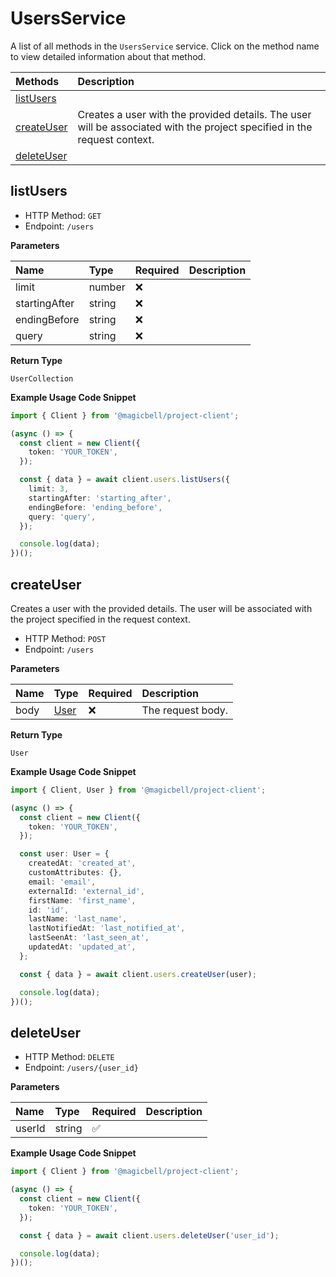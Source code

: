 # UsersService

A list of all methods in the `UsersService` service. Click on the method name to view detailed information about that method.

| Methods                   | Description                                                                                                              |
| :------------------------ | :----------------------------------------------------------------------------------------------------------------------- |
| [listUsers](#listusers)   |                                                                                                                          |
| [createUser](#createuser) | Creates a user with the provided details. The user will be associated with the project specified in the request context. |
| [deleteUser](#deleteuser) |                                                                                                                          |

## listUsers

- HTTP Method: `GET`
- Endpoint: `/users`

**Parameters**

| Name          | Type   | Required | Description |
| :------------ | :----- | :------- | :---------- |
| limit         | number | ❌       |             |
| startingAfter | string | ❌       |             |
| endingBefore  | string | ❌       |             |
| query         | string | ❌       |             |

**Return Type**

`UserCollection`

**Example Usage Code Snippet**

```typescript
import { Client } from '@magicbell/project-client';

(async () => {
  const client = new Client({
    token: 'YOUR_TOKEN',
  });

  const { data } = await client.users.listUsers({
    limit: 3,
    startingAfter: 'starting_after',
    endingBefore: 'ending_before',
    query: 'query',
  });

  console.log(data);
})();
```

## createUser

Creates a user with the provided details. The user will be associated with the project specified in the request context.

- HTTP Method: `POST`
- Endpoint: `/users`

**Parameters**

| Name | Type                      | Required | Description       |
| :--- | :------------------------ | :------- | :---------------- |
| body | [User](../models/User.md) | ❌       | The request body. |

**Return Type**

`User`

**Example Usage Code Snippet**

```typescript
import { Client, User } from '@magicbell/project-client';

(async () => {
  const client = new Client({
    token: 'YOUR_TOKEN',
  });

  const user: User = {
    createdAt: 'created_at',
    customAttributes: {},
    email: 'email',
    externalId: 'external_id',
    firstName: 'first_name',
    id: 'id',
    lastName: 'last_name',
    lastNotifiedAt: 'last_notified_at',
    lastSeenAt: 'last_seen_at',
    updatedAt: 'updated_at',
  };

  const { data } = await client.users.createUser(user);

  console.log(data);
})();
```

## deleteUser

- HTTP Method: `DELETE`
- Endpoint: `/users/{user_id}`

**Parameters**

| Name   | Type   | Required | Description |
| :----- | :----- | :------- | :---------- |
| userId | string | ✅       |             |

**Example Usage Code Snippet**

```typescript
import { Client } from '@magicbell/project-client';

(async () => {
  const client = new Client({
    token: 'YOUR_TOKEN',
  });

  const { data } = await client.users.deleteUser('user_id');

  console.log(data);
})();
```

